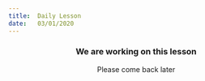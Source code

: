 ```yaml
---
title:  Daily Lesson
date:   03/01/2020
---
```


### <center>We are working on this lesson</center>
<center>Please come back later</center>